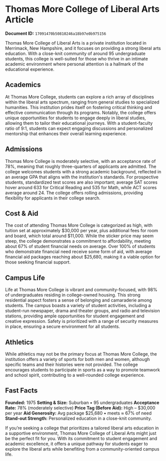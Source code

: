 # Thomas More College of Liberal Arts Article

**Document ID:** `17091470b50810246a18b97e0b975156`

Thomas More College of Liberal Arts is a private institution located in Merrimack, New Hampshire, and it focuses on providing a strong liberal arts education. With a close-knit community of around 95 undergraduate students, this college is well-suited for those who thrive in an intimate academic environment where personal attention is a hallmark of the educational experience.

## Academics
At Thomas More College, students can explore a rich array of disciplines within the liberal arts spectrum, ranging from general studies to specialized humanities. This institution prides itself on fostering critical thinking and effective communication through its programs. Notably, the college offers unique opportunities for students to engage deeply in liberal studies, allowing them to tailor their educational journeys. With a student-faculty ratio of 9:1, students can expect engaging discussions and personalized mentorship that enhances their overall learning experience.

## Admissions
Thomas More College is moderately selective, with an acceptance rate of 78%, meaning that roughly three-quarters of applicants are admitted. The college welcomes students with a strong academic background, reflected in an average GPA that aligns with the institution's standards. For prospective students, standardized test scores are also important; average SAT scores hover around 633 for Critical Reading and 535 for Math, while ACT scores average around 24. The college offers rolling admissions, providing flexibility for applicants in their college search.

## Cost & Aid
The cost of attending Thomas More College is categorized as high, with tuition set at approximately $30,000 per year, plus additional fees for room and board, which total around $11,000. While the sticker price may seem steep, the college demonstrates a commitment to affordability, meeting about 67% of student financial needs on average. Over 100% of students who demonstrate financial need receive some form of aid, with average financial aid packages reaching about $25,680, making it a viable option for those seeking financial support.

## Campus Life
Life at Thomas More College is vibrant and community-focused, with 98% of undergraduates residing in college-owned housing. This strong residential aspect fosters a sense of belonging and camaraderie among students. The campus boasts a variety of student activities, including a student-run newspaper, drama and theater groups, and radio and television stations, providing ample opportunities for student engagement and creative expression. Safety is prioritized with a range of security measures in place, ensuring a secure environment for all students.

## Athletics
While athletics may not be the primary focus at Thomas More College, the institution offers a variety of sports for both men and women, although specific teams and their histories were not provided. The college encourages students to participate in sports as a way to promote teamwork and school spirit, contributing to a well-rounded college experience.

## Fast Facts
**Founded:** 1975
**Setting & Size:** Suburban • 95 undergraduates
**Acceptance Rate:** 78% (moderately selective)
**Price Tag (Before Aid):** High – $30,000 per year
**Aid Generosity:** Avg package $25,680 • meets ≈ 67% of need
**Stand-out Strength:** Personalized education in a close-knit community.

If you’re seeking a college that prioritizes a tailored liberal arts education in a supportive environment, Thomas More College of Liberal Arts might just be the perfect fit for you. With its commitment to student engagement and academic excellence, it offers a unique pathway for students eager to explore the liberal arts while benefiting from a community-oriented campus life.
